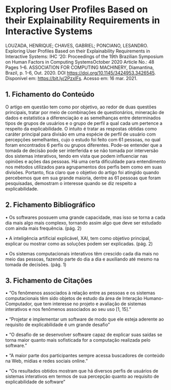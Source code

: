 # Exploring User Profiles Based on their Explainability Requirements in Interactive Systems
LOUZADA, HENRIQUE; CHAVES, GABRIEL; PONCIANO, LESANDRO. Exploring User Profiles Based on their Explainability Requirements in Interactive Systems: IHC ‘20: Proceedings of the 19th Brazilian Symposium on Human Factors in Computing SystemsOctober 2020 Article No.: 48 Pages 1–6. ASSOCIATION FOR COMPUTING MACHINERY, Diamantina, Brazil, p. 1-6, Out. 2020. DOI https://doi.org/10.1145/3424953.3426545. Disponível em: https://bit.ly/2PzxlFs. Acesso em: 16 mar. 2021.
## 1.	Fichamento do Conteúdo
O artigo em questão tem como por objetivo, ao redor de duas questões principais, tratar por meio de combinações de questionários, mineração de dados e estatística a diferenciação e as semelhanças entre determinados tipos de grupos de usuários e o grupo de perfil a qual cada um pertence a respeito da explicabilidade. O intuito é tratar as respostas obtidas como caráter principal para divisão em uma espécie de perfil de usuário com percepções semelhantes, cujo o estudo foi feito com 61 pessoas, no qual foram encontrados 6 perfis ou grupos diferentes.
Pode-se entender que a tomada de decisão pode ser interferida e se não tomada por interversão dos sistemas interativos, tendo em vista que podem influenciar nas opiniões e ações das pessoas. Há uma certa dificuldade para entendimento nos métodos utilizados para agrupamentos dos perfis bem como em suas divisões. Portanto, fica claro que o objetivo do artigo foi atingido quando percebemos que em sua grande maioria, dentre as 61 pessoas que foram pesquisadas, demostram o interesse quando se diz respeito a explicabilidade.
## 2.	Fichamento Bibliográfico
•	Os softwares possuem uma grande capacidade, mas isso se torna a cada dia mais algo mais complexo, tornando assim algo que deve ser estudado com ainda mais frequência. (pág. 2)

•	A inteligência artificial explicável, XAI, tem como objetivo principal, explicar ou mostrar como as soluções podem ser explicadas. (pág. 2)

•	Os sistemas computacionais interativos têm crescido cada dia mais no meio das pessoas, fazendo parte do dia a dia e auxiliando até mesmo na tomada de decisões. (pág. 1)

## 3.	Fichamento de Citações
•	“Os fenômenos associados à relação entre as pessoas e os sistemas computacionais têm sido objetos de estudo da área de Interação Humano-Computador, que tem interesse no projeto e avaliação de sistemas interativos e nos fenômenos associados ao seu uso [1, 15].”

•	“Projetar e implementar um software de modo que ele esteja aderente ao requisito de explicabilidade é um grande desafio”

•	“O desafio de se desenvolver software capaz de explicar suas saídas se torna maior quanto mais sofisticada for a computação realizada pelo software.”

•	“A maior parte dos participantes sempre acessa buscadores de conteúdo na Web, mídias e redes sociais online.”

•	“Os resultados obtidos mostram que há diversos perfis de usuários de sistemas interativos em termos de sua percepção quanto ao requisito de explicabilidade de software”
